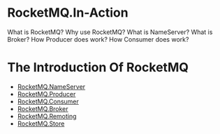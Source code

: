 # RocketMQ.In-Action
What is RocketMQ? 
Why use RocketMQ?
What is NameServer?
What is Broker?
How Producer does work?
How Consumer does work?<br/>

# The Introduction Of RocketMQ
* [RocketMQ.NameServer](https://github.com/yjjhebe/RocketMQ.In-Action/blob/master/chapter/RocketMQ.NameServer.md)
* [RocketMQ.Producer](https://github.com/yjjhebe/RocketMQ.In-Action/blob/master/chapter/RocketMQ.Producer.md)
* [RocketMQ.Consumer](https://github.com/yjjhebe/RocketMQ.In-Action/blob/master/chapter/RocketMQ.Consumer.md)
* [RocketMQ.Broker](https://github.com/yjjhebe/RocketMQ.In-Action/blob/master/chapter/RocketMQ.Broker.md)
* [RocketMQ.Remoting](https://github.com/yjjhebe/RocketMQ.In-Action/blob/master/chapter/RocketMQ.Remoting.md)
* [RocketMQ.Store](https://github.com/yjjhebe/RocketMQ.In-Action/blob/master/chapter/RocketMQ.Store.md)
